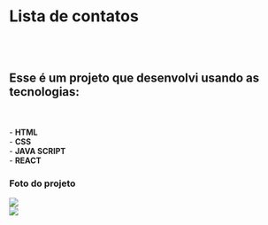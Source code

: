 <h1>Lista de contatos</h1>
<br>
<br>
<h2>Esse é um projeto que desenvolvi usando as tecnologias:</h2>
<br>
<br>
- <b>HTML</b>
<br>
- <b>CSS</b>
<br>
- <b>JAVA SCRIPT</b>
<br>
- <b>REACT</b>

<h3>Foto do projeto</h3>
<img src="https://media.licdn.com/dms/image/v2/D4D2DAQHEydPqL9-1hQ/profile-treasury-image-shrink_8192_8192/B4DZVE0CZNHwAg-/0/1740616247933?e=1741723200&v=beta&t=XIwIahltMKfLyLDUdnP9q6XP3GtkR4-bOVYFmOE3vYs" />
<br>
<img src="https://media.licdn.com/dms/image/v2/D4D2DAQFZLjcOXDai5A/profile-treasury-image-shrink_800_800/B4DZVE0H4oHAAY-/0/1740616270236?e=1741723200&v=beta&t=Ddz2n-kL1HqesKGCJNhX3CtT8XQpDafXzHQfuGcHoxY" />

